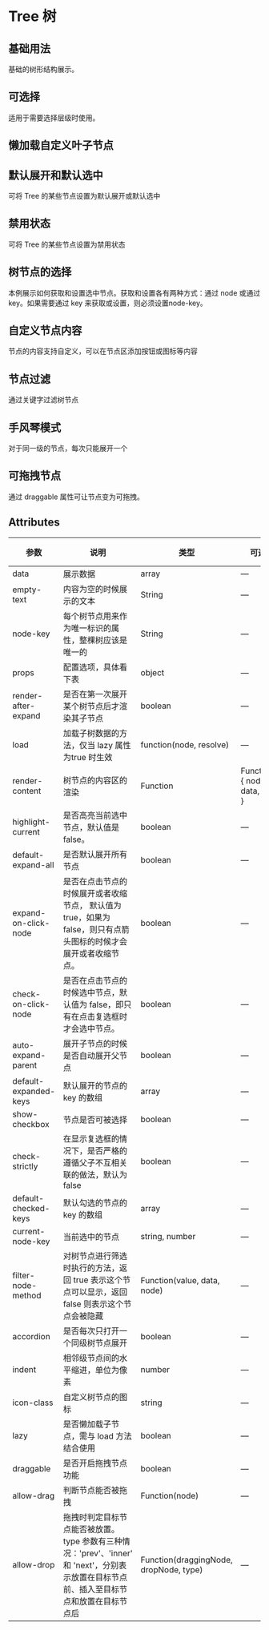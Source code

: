 # Tree 树

## 基础用法
基础的树形结构展示。
<m-tree />

## 可选择
适用于需要选择层级时使用。
<m-tree-checked />

## 懒加载自定义叶子节点
<m-tree-lazy />

## 默认展开和默认选中
可将 Tree 的某些节点设置为默认展开或默认选中
<m-tree-default />

## 禁用状态
可将 Tree 的某些节点设置为禁用状态
<m-tree-disabled />

## 树节点的选择
本例展示如何获取和设置选中节点。获取和设置各有两种方式：通过 node 或通过 key。如果需要通过 key 来获取或设置，则必须设置node-key。
<m-tree-get />

## 自定义节点内容
节点的内容支持自定义，可以在节点区添加按钮或图标等内容
<m-tree-diy />

## 节点过滤
通过关键字过滤树节点
<m-tree-filter />

## 手风琴模式
对于同一级的节点，每次只能展开一个
<m-tree-accordion />

## 可拖拽节点
通过 draggable 属性可让节点变为可拖拽。
<m-tree-draggable  />

## Attributes
| 参数      | 说明          | 类型      | 可选值                           | 默认值  |
|---------- |-------------- |---------- |--------------------------------  |-------- |
|data|	展示数据|	array|	—|	—|
|empty-text	|内容为空的时候展示的文本|	String|	—	|—|
|node-key|	每个树节点用来作为唯一标识的属性，整棵树应该是唯一的	|String	|—|	—|
|props|	配置选项，具体看下表	|object|	—	|—|
|render-after-expand	|是否在第一次展开某个树节点后才渲染其子节点|	boolean|	—|	true|
|load	|加载子树数据的方法，仅当 lazy 属性为true 时生效	|function(node, resolve)	|—	|—|
|render-content	|树节点的内容区的渲染 |Function|	Function(h, { node, data, store }	|—	|—|
|highlight-current|	是否高亮当前选中节点，默认值是 false。|	boolean|	—	|false|
|default-expand-all	|是否默认展开所有节点|	boolean	|—	|false|
|expand-on-click-node	|是否在点击节点的时候展开或者收缩节点， 默认值为 true，如果为 false，则只有点箭头图标的时候才会展开或者收缩节点。|	boolean	|—	|true|
|check-on-click-node	|是否在点击节点的时候选中节点，默认值为 false，即只有在点击复选框时才会选中节点。|	boolean|	—	|false|
|auto-expand-parent|	展开子节点的时候是否自动展开父节点|	boolean	|—	|true|
|default-expanded-keys	|默认展开的节点的 key 的数组|	array|	—	|—|
|show-checkbox|节点是否可被选择	|boolean	|—	|false|
|check-strictly|在显示复选框的情况下，是否严格的遵循父子不互相关联的做法，默认为 false	|boolean|	—	|false|
|default-checked-keys|	默认勾选的节点的 key 的数组|	array|	—	|—|
|current-node-key|	当前选中的节点|	string, number|	—	|—|
|filter-node-method	|对树节点进行筛选时执行的方法，返回 true 表示这个节点可以显示，返回 false 则表示这个节点会被隐藏|	Function(value, data, node)|	—|	—|
|accordion|是否每次只打开一个同级树节点展开|boolean	|—	|false|
|indent|相邻级节点间的水平缩进，单位为像素|	number|	—	|16|
|icon-class|自定义树节点的图标|string|	—|	—|
|lazy|是否懒加载子节点，需与 load 方法结合使用	|boolean	|—	|false|
|draggable|是否开启拖拽节点功能	|boolean|	—	|false|
|allow-drag	|判断节点能否被拖拽	|Function(node)|	—|—|
|allow-drop|拖拽时判定目标节点能否被放置。type 参数有三种情况：'prev'、'inner' 和 'next'，分别表示放置在目标节点前、插入至目标节点和放置在目标节点后|Function(draggingNode, dropNode, type)|—	|—|
